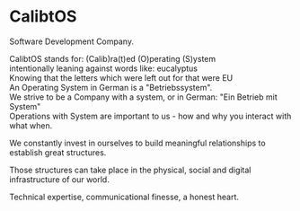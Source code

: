 # CalibtOS

Software Development Company.

CalibtOS stands for: (Calib)ra(t)ed (O)perating (S)ystem  
intentionally leaning against words like: eucalyptus  
Knowing that the letters which were left out for that were EU  
An Operating System in German is a "Betriebssystem".  
We strive to be a Company with a system, or in German: "Ein Betrieb mit System"  
Operations with System are important to us - how and why you interact with what when.  

We constantly invest in ourselves to build meaningful relationships to establish great structures.  
  
Those structures can take place in the physical, social and digital infrastructure of our world.  
  
Technical expertise, communicational finesse, a honest heart.  
